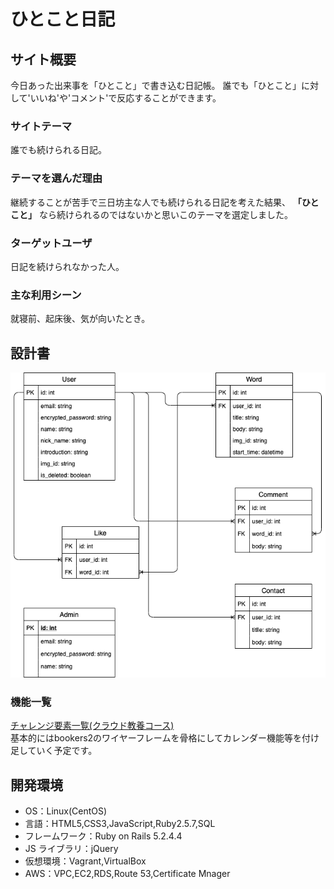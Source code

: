 # ひとこと日記

## サイト概要

今日あった出来事を「ひとこと」で書き込む日記帳。
誰でも「ひとこと」に対して'いいね'や'コメント'で反応することができます。

### サイトテーマ

誰でも続けられる日記。

### テーマを選んだ理由

継続することが苦手で三日坊主な人でも続けられる日記を考えた結果、
**「ひとこと」**
なら続けられるのではないかと思いこのテーマを選定しました。

### ターゲットユーザ

日記を続けられなかった人。

### 主な利用シーン

就寝前、起床後、気が向いたとき。

## 設計書

![ER図](design/er.drawio.png)

### 機能一覧

[チャレンジ要素一覧(クラウド教養コース)](https://docs.google.com/spreadsheets/d/1gAUX7nUgGQcHxTco8k9G9bPhlAolf_Xa7C8ZmYxR2YY/edit?usp=sharing)  
基本的にはbookers2のワイヤーフレームを骨格にしてカレンダー機能等を付け足していく予定です。

## 開発環境

- OS：Linux(CentOS)
- 言語：HTML5,CSS3,JavaScript,Ruby2.5.7,SQL
- フレームワーク：Ruby on Rails 5.2.4.4
- JS ライブラリ：jQuery
- 仮想環境：Vagrant,VirtualBox
- AWS：VPC,EC2,RDS,Route 53,Certificate Mnager
